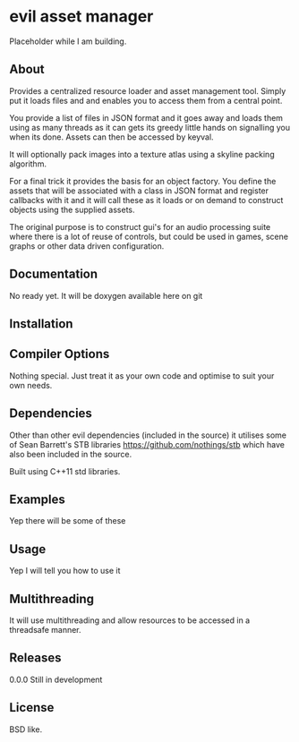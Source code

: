 evil asset manager
============

Placeholder while I am building.
   
About
-----

Provides a centralized resource loader and asset management tool. Simply put it loads files
and and enables you to access them from a central point.

You provide a list of files in JSON format and it goes away and loads them using as many threads as it can gets its greedy little hands on signalling you when its done.  Assets can then be accessed by keyval.

It will optionally pack images into a texture atlas using a skyline packing algorithm. 

For a final trick it provides the basis for an object factory. You define the assets that will be associated with a class in JSON format and register callbacks with it and it will call these as it loads or on demand to construct objects using the supplied assets.

The original purpose is to construct gui's for an audio processing suite where there is a lot of reuse of controls, but could be used in games, scene graphs or other data driven configuration.

Documentation
-------------

No ready yet. It will be doxygen available here on git

Installation
------------


Compiler Options
----------------
Nothing special. Just treat it as your own code and optimise to suit your own needs.
 
Dependencies
------------

Other than other evil dependencies (included in the source) it utilises some of Sean Barrett's STB libraries https://github.com/nothings/stb which have also been included in the source.

Built using C++11 std libraries.

Examples
--------

Yep there will be some of these

Usage
-----

Yep I will tell you how to use it

Multithreading
--------------

It will use multithreading and allow resources to be accessed in a threadsafe manner.

Releases
--------

0.0.0  Still in development


License
-------

BSD like.